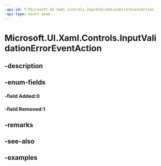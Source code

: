 ```yaml
---
-api-id: T:Microsoft.UI.Xaml.Controls.InputValidationErrorEventAction
-api-type: winrt enum
---
```


# Microsoft.UI.Xaml.Controls.InputValidationErrorEventAction

<!--
public enum InputValidationErrorEventAction
-->


## -description

## -enum-fields

### -field Added:0

### -field Removed:1

## -remarks

## -see-also

## -examples


